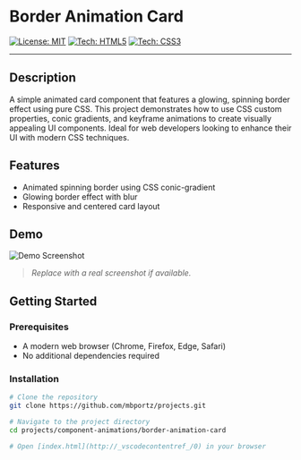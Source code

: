 # Border Animation Card

[![License: MIT](https://img.shields.io/badge/License-MIT-yellow.svg)](https://opensource.org/licenses/MIT)
[![Tech: HTML5](https://img.shields.io/badge/HTML5-E34F26?style=for-the-badge&logo=html5&logoColor=white)]()
[![Tech: CSS3](https://img.shields.io/badge/CSS3-1572B6?style=for-the-badge&logo=css3&logoColor=white)]()

---

## Description

A simple animated card component that features a glowing, spinning border effect using pure CSS. This project demonstrates how to use CSS custom properties, conic gradients, and keyframe animations to create visually appealing UI components. Ideal for web developers looking to enhance their UI with modern CSS techniques.

## Features

- Animated spinning border using CSS conic-gradient
- Glowing border effect with blur
- Responsive and centered card layout

## Demo

![Demo Screenshot](screenshot.png)

> _Replace with a real screenshot if available._

## Getting Started

### Prerequisites

- A modern web browser (Chrome, Firefox, Edge, Safari)
- No additional dependencies required

### Installation

```bash
# Clone the repository
git clone https://github.com/mbportz/projects.git

# Navigate to the project directory
cd projects/component-animations/border-animation-card

# Open [index.html](http://_vscodecontentref_/0) in your browser
